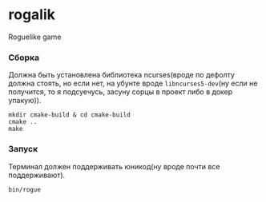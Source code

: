# rogalik
Roguelike game

### Сборка
Должна быть установлена библиотека ncurses(вроде по дефолту должна стоять, но если нет, на убунте вроде `libncurses5-dev`(ну если не получится, то я подсуечусь, засуну сорцы в проект либо в докер упакую)).
```
mkdir cmake-build & cd cmake-build
cmake ..
make
```

### Запуск
Терминал должен поддерживать юникод(ну вроде почти все поддерживают).
```
bin/rogue
```
